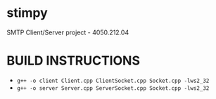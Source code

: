 stimpy
======

SMTP Client/Server project - 4050.212.04


BUILD INSTRUCTIONS
=====
* ```g++ -o client Client.cpp ClientSocket.cpp Socket.cpp -lws2_32```
* ```g++ -o server Server.cpp ServerSocket.cpp Socket.cpp -lws2_32```
